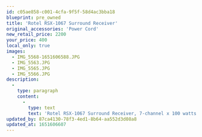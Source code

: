 ```yaml
---
id: c05ae858-c001-4cfa-9f5f-58d4ac3bba18
blueprint: pre_owned
title: 'Rotel RSX-1067 Surround Receiver'
original_accessories: 'Power Cord'
new_retail_price: 2200
your_price: 400
local_only: true
images:
  - IMG_5568-1651606588.JPG
  - IMG_5563.JPG
  - IMG_5565.JPG
  - IMG_5566.JPG
description:
  -
    type: paragraph
    content:
      -
        type: text
        text: 'Rotel RSX-1067 Surround Receiver, 7-channel x 100 watts. Outdated for surround sound due to lack of HDMI switching, but still a very fine receiver for stereo reproduction. Sold as new for $2,200.00. Unit is in good physical and functional condition, but has an after-market remote rather than original. '
updated_by: 87ca4130-78f3-4ed1-8b64-aa552d3d08a8
updated_at: 1651606607
---
```

